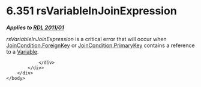 <html dir="LTR" xmlns:mshelp="http://msdn.microsoft.com/mshelp" xmlns:ddue="http://ddue.schemas.microsoft.com/authoring/2003/5" xmlns:xlink="http://www.w3.org/1999/xlink" xmlns:tool="http://www.microsoft.com/tooltip">
    <head>
        <meta http-equiv="Content-Type" content="text/html; CHARSET=utf-8"></meta>
        <meta name="save" content="history"></meta>
        <title>6.351 rsVariableInJoinExpression</title>
        <xml>
            <mshelp:toctitle title="6.351 rsVariableInJoinExpression"></mshelp:toctitle>
            <mshelp:rltitle title="[MS-RDL]: rsVariableInJoinExpression"></mshelp:rltitle>
            <mshelp:keyword index="A" term="499dbd1b-e677-4ae8-aa69-cc09a8ac6a79"></mshelp:keyword>
            <mshelp:attr name="DCSext.ContentType" value="open specification"></mshelp:attr>
            <mshelp:attr name="AssetID" value="499dbd1b-e677-4ae8-aa69-cc09a8ac6a79"></mshelp:attr>
            <mshelp:attr name="TopicType" value="kbRef"></mshelp:attr>
            <mshelp:attr name="DCSext.Title" value="[MS-RDL]: rsVariableInJoinExpression" />
        </xml>
    </head>
    <body>
        <div id="header">
            <h1 class="heading">6.351 rsVariableInJoinExpression</h1>
        </div>
        <div id="mainSection">
            <div id="mainBody">
                <div id="allHistory" class="saveHistory"></div>
                <div id="sectionSection0" class="section" name="collapseableSection">
                    

<p><b><i>Applies to </i></b><a href="bf2bab1a-b608-4bcc-b718-1cc1baa9579c.htm"><b><i>RDL 2011/01</i></b></a></p>

<p><i>rsVariableInJoinExpression</i> is a critical error that
will occur when <a href="470a76af-4897-4b8f-8ee2-a00f25f2ea53.htm">JoinCondition.ForeignKey</a>
or <a href="3646b194-1f1b-433e-90c3-3255d3d371cc.htm">JoinCondition.PrimaryKey</a>
contains a reference to a <a href="fc2c2c96-ec36-47c2-b156-a6d8c0cbabd8.htm">Variable</a>.</p>


                </div>
            </div>
        </div>
    </body>
</html>